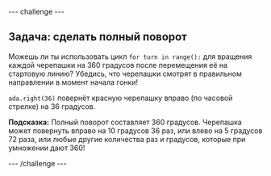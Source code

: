 --- challenge ---

## Задача: сделать полный поворот

Можешь ли ты использовать цикл `for turn in range():` для вращения каждой черепашки на 360 градусов после перемещения её на стартовую линию? Убедись, что черепашки смотрят в правильном направлении в момент начала гонки!

`ada.right(36)` повернёт красную черепашку вправо (по часовой стрелке) на 36 градусов.

**Подсказка:** Полный поворот составляет 360 градусов. Черепашка может повернуть вправо на 10 градусов 36 раз, или влево на 5 градусов 72 раза, или любые другие количества раз и градусов, которые при умножении дают 360!

--- /challenge ---